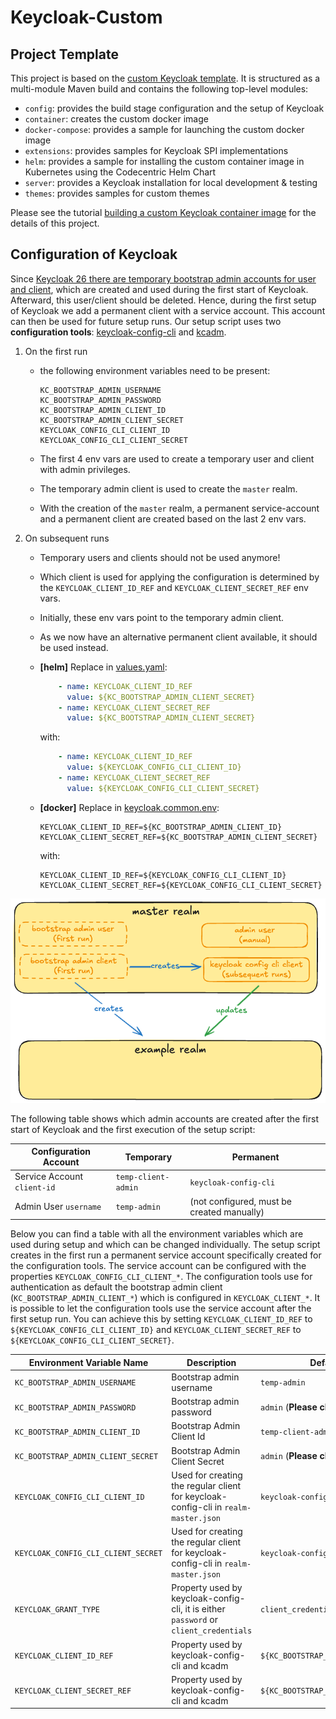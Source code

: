 Keycloak-Custom
===

Project Template
---

This project is based on the [custom Keycloak template](https://github.com/inventage/keycloak-custom). It is structured
as a multi-module Maven build and contains the following top-level modules:

- `config`: provides the build stage configuration and the setup of Keycloak
- `container`: creates the custom docker image
- `docker-compose`: provides a sample for launching the custom docker image
- `extensions`: provides samples for Keycloak SPI implementations
- `helm`: provides a sample for installing the custom container image in Kubernetes using the Codecentric Helm Chart
- `server`: provides a Keycloak installation for local development & testing
- `themes`: provides samples for custom themes

Please see the
tutorial [building a custom Keycloak container image](https://keycloak.ch/keycloak-tutorials/tutorial-custom-keycloak/)
for the details of this project.

Configuration of Keycloak
---

Since [Keycloak 26 there are temporary bootstrap admin accounts for user and client](https://www.keycloak.org/docs/latest/upgrading/#admin-bootstrapping-and-recovery),
which are created and used during the first start of Keycloak. Afterward, this user/client should be deleted.
Hence, during the first setup of Keycloak we add a permanent client with a service account. This account can then be used for future setup runs.
Our setup script uses two **configuration tools**: [keycloak-config-cli](https://github.com/adorsys/keycloak-config-cli) and [kcadm](https://github.com/keycloak/keycloak/blob/main/integration/client-cli/admin-cli/src/main/bin/kcadm.sh).

1. On the first run
    - the following environment variables need to be present:

      ```text
      KC_BOOTSTRAP_ADMIN_USERNAME
      KC_BOOTSTRAP_ADMIN_PASSWORD
      KC_BOOTSTRAP_ADMIN_CLIENT_ID
      KC_BOOTSTRAP_ADMIN_CLIENT_SECRET
      KEYCLOAK_CONFIG_CLI_CLIENT_ID
      KEYCLOAK_CONFIG_CLI_CLIENT_SECRET
      ```

    - The first 4 env vars are used to create a temporary user and client with admin privileges.
    - The temporary admin client is used to create the `master` realm.
    - With the creation of the `master` realm, a permanent service-account and a permanent client are created based on the last 2 env vars.

2. On subsequent runs
   - Temporary users and clients should not be used anymore!
   - Which client is used for applying the configuration is determined by the `KEYCLOAK_CLIENT_ID_REF` and `KEYCLOAK_CLIENT_SECRET_REF` env vars.
   - Initially, these env vars point to the temporary admin client.
   - As we now have an alternative permanent client available, it should be used instead.
   - **[helm]** Replace in [values.yaml](./helm/src/main/resources/values.yaml):

      ```yaml
          - name: KEYCLOAK_CLIENT_ID_REF
            value: ${KC_BOOTSTRAP_ADMIN_CLIENT_SECRET}
          - name: KEYCLOAK_CLIENT_SECRET_REF
            value: ${KC_BOOTSTRAP_ADMIN_CLIENT_SECRET}
      ```

      with:

      ```yaml
          - name: KEYCLOAK_CLIENT_ID_REF
            value: ${KEYCLOAK_CONFIG_CLI_CLIENT_ID}
          - name: KEYCLOAK_CLIENT_SECRET_REF
            value: ${KEYCLOAK_CONFIG_CLI_CLIENT_SECRET}
      ```

   - **[docker]** Replace in [keycloak.common.env](docker-compose/src/main/resources/keycloak.common.env):

      ```properties
      KEYCLOAK_CLIENT_ID_REF=${KC_BOOTSTRAP_ADMIN_CLIENT_ID}
      KEYCLOAK_CLIENT_SECRET_REF=${KC_BOOTSTRAP_ADMIN_CLIENT_SECRET}
      ```

      with:

      ```properties
      KEYCLOAK_CLIENT_ID_REF=${KEYCLOAK_CONFIG_CLI_CLIENT_ID}
      KEYCLOAK_CLIENT_SECRET_REF=${KEYCLOAK_CONFIG_CLI_CLIENT_SECRET}
      ```

![bootstrap process](.docs/bootstrap-process.png)

The following table shows which admin accounts are created after the first start of Keycloak and the first execution of the setup script:

| Configuration Account       | Temporary           | Permanent                                  |
| --------------------------- | ------------------- | ------------------------------------------ |
| Service Account `client-id` | `temp-client-admin` | `keycloak-config-cli`                      |
| Admin User `username`       | `temp-admin`        | (not configured, must be created manually) |

Below you can find a table with all the environment variables which are used during setup and which can be changed individually.
The setup script creates in the first run a permanent service account specifically created for the configuration tools.
The service account can be configured with the properties `KEYCLOAK_CONFIG_CLI_CLIENT_*`.
The configuration tools use for authentication as default the bootstrap admin client (`KC_BOOTSTRAP_ADMIN_CLIENT_*`) which is configured in
`KEYCLOAK_CLIENT_*`.
It is possible to let the configuration tools use the service account after the first setup run.
You can achieve this by setting `KEYCLOAK_CLIENT_ID_REF` to `${KEYCLOAK_CONFIG_CLI_CLIENT_ID}` and `KEYCLOAK_CLIENT_SECRET_REF` to `${KEYCLOAK_CONFIG_CLI_CLIENT_SECRET}`.

| Environment Variable Name           | Description                                                                           | Default Value                         |
| ----------------------------------- | ------------------------------------------------------------------------------------- | ------------------------------------- |
| `KC_BOOTSTRAP_ADMIN_USERNAME`       | Bootstrap admin username                                                              | `temp-admin`                          |
| `KC_BOOTSTRAP_ADMIN_PASSWORD`       | Bootstrap admin password                                                              | `admin` (**Please change!**)          |
| `KC_BOOTSTRAP_ADMIN_CLIENT_ID`      | Bootstrap Admin Client Id                                                             | `temp-client-admin`                   |
| `KC_BOOTSTRAP_ADMIN_CLIENT_SECRET`  | Bootstrap Admin Client Secret                                                         | `admin` (**Please change!**)          |
| `KEYCLOAK_CONFIG_CLI_CLIENT_ID`     | Used for creating the regular client for keycloak-config-cli in `realm-master.json`   | `keycloak-config-cli`                 |
| `KEYCLOAK_CONFIG_CLI_CLIENT_SECRET` | Used for creating the regular client for keycloak-config-cli in `realm-master.json`   | `keycloak-config-cli`                 |
| `KEYCLOAK_GRANT_TYPE`               | Property used by keycloak-config-cli, it is either `password` or `client_credentials` | `client_credentials`                  |
| `KEYCLOAK_CLIENT_ID_REF`            | Property used by keycloak-config-cli and kcadm                                        | `${KC_BOOTSTRAP_ADMIN_CLIENT_ID}`     |
| `KEYCLOAK_CLIENT_SECRET_REF`        | Property used by keycloak-config-cli and kcadm                                        | `${KC_BOOTSTRAP_ADMIN_CLIENT_SECRET}` |
